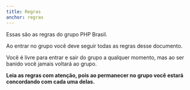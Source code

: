 ```yaml
---
title: Regras
anchor: regras
---
```


Essas são as regras do grupo PHP Brasil.

Ao entrar no grupo você deve seguir todas as regras desse documento.

Você é livre para entrar e sair do grupo a qualquer momento, mas ao ser banido você jamais voltará ao grupo.

**Leia as regras com atenção, pois ao permanecer no grupo você estará concordando com cada uma delas.**